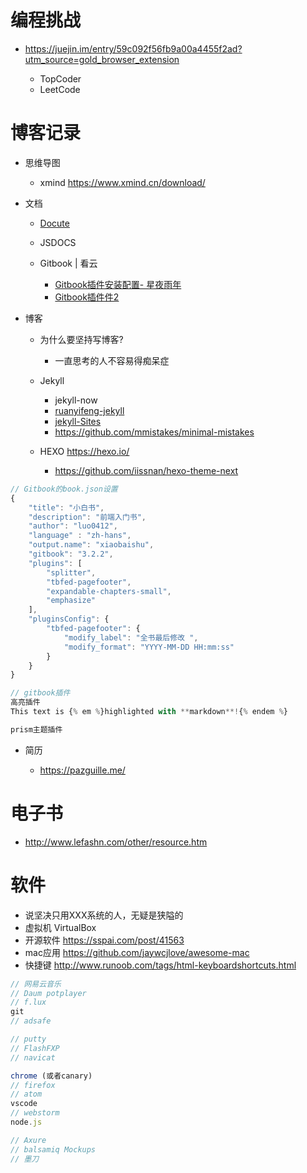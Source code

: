 # 编程挑战

- <https://juejin.im/entry/59c092f56fb9a00a4455f2ad?utm_source=gold_browser_extension>

  - TopCoder
  - LeetCode

# 博客记录

- 思维导图

  - xmind <https://www.xmind.cn/download/>

- 文档

  - [Docute](https://docute.js.org/#/home)
  - JSDOCS
  - Gitbook | 看云

    - [Gitbook插件安装配置- 星夜雨年](http://www.tuicool.com/articles/JjQ3qm)
    - [Gitbook插件件2](http://www.tuicool.com/articles/zee2ui)

- 博客

  - 为什么要坚持写博客?

    - 一直思考的人不容易得痴呆症

  - Jekyll

    - jekyll-now
    - [ruanyifeng-jekyll](http://www.ruanyifeng.com/blog/2012/08/blogging_with_jekyll.html)
    - [jekyll-Sites](https://github.com/jekyll/jekyll/wiki/Sites)
    - <https://github.com/mmistakes/minimal-mistakes>

  - HEXO <https://hexo.io/>

    - <https://github.com/iissnan/hexo-theme-next>

```javascript
// Gitbook的book.json设置
{
    "title": "小白书",
    "description": "前端入门书",
    "author": "luo0412",
    "language" : "zh-hans",
    "output.name": "xiaobaishu",
    "gitbook": "3.2.2",
    "plugins": [
        "splitter",
        "tbfed-pagefooter",
        "expandable-chapters-small",
        "emphasize"
    ],
    "pluginsConfig": {
        "tbfed-pagefooter": {
            "modify_label": "全书最后修改 ",
            "modify_format": "YYYY-MM-DD HH:mm:ss"
        }
    }
}

// gitbook插件
高亮插件
This text is {% em %}highlighted with **markdown**!{% endem %}

prism主题插件
```

- 简历

  - <https://pazguille.me/>

# 电子书

- <http://www.lefashn.com/other/resource.htm>



# 软件

- 说坚决只用XXX系统的人，无疑是狭隘的
- 虚拟机 VirtualBox
- 开源软件 <https://sspai.com/post/41563>
- mac应用 <https://github.com/jaywcjlove/awesome-mac>
- 快捷键 <http://www.runoob.com/tags/html-keyboardshortcuts.html>

```javascript
// 网易云音乐
// Daum potplayer
// f.lux
git
// adsafe

// putty
// FlashFXP
// navicat

chrome (或者canary)
// firefox
// atom
vscode
// webstorm
node.js

// Axure
// balsamiq Mockups
// 墨刀
```
